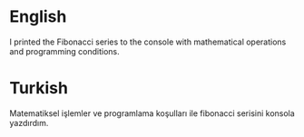 # English
I printed the Fibonacci series to the console with mathematical operations and programming conditions.

# Turkish
Matematiksel işlemler ve programlama koşulları ile fibonacci serisini konsola yazdırdım.
